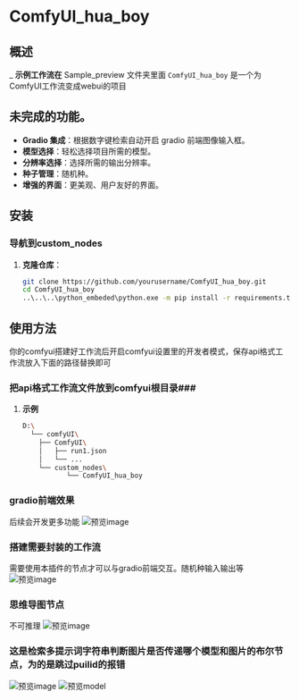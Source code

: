 # ComfyUI_hua_boy

## 概述
_ **示例工作流在** Sample_preview 文件夹里面
`ComfyUI_hua_boy` 是一个为 ComfyUI工作流变成webui的项目


## 未完成的功能。
- **Gradio 集成**：根据数字键检索自动开启 gradio 前端图像输入框。
- **模型选择**：轻松选择项目所需的模型。
- **分辨率选择**：选择所需的输出分辨率。
- **种子管理**：随机种。
- **增强的界面**：更美观、用户友好的界面。

## 安装

### 导航到custom_nodes
1. **克隆仓库**：
   ```bash
   git clone https://github.com/yourusername/ComfyUI_hua_boy.git
   cd ComfyUI_hua_boy
   ..\..\..\python_embeded\python.exe -m pip install -r requirements.txt
## 使用方法
你的comfyui搭建好工作流后开启comfyui设置里的开发者模式，保存api格式工作流放入下面的路径替换即可

### 把api格式工作流文件放到comfyui根目录###
1. **示例**
   ```bash
   D:\
     └── comfyUI\
       ├── ComfyUI\
       │   ├── run1.json
       │   └── ...
       └── custom_nodes\
              └── ComfyUI_hua_boy

### gradio前端效果
后续会开发更多功能
![预览image](https://github.com/kungful/ComfyUI_hua_boy/blob/c4176cc896378e4745925c1d528cb910f6f6fa11/Sample_preview/c1e59d869b7f79c33f686b94c1db368.png)
### 搭建需要封装的工作流
需要使用本插件的节点才可以与gradio前端交互。随机种输入输出等
![预览image](https://github.com/kungful/ComfyUI_hua_boy/blob/c4176cc896378e4745925c1d528cb910f6f6fa11/Sample_preview/484b25201870c5e8105a6ee08e6370d.png)
### 思维导图节点
不可推理
![预览image](https://github.com/kungful/ComfyUI_hua_boy/blob/c4176cc896378e4745925c1d528cb910f6f6fa11/Sample_preview/6b8564af2dbb2b75185f0bcc7cf5cd5.png)

### 这是检索多提示词字符串判断图片是否传递哪个模型和图片的布尔节点，为的是跳过puilid的报错
![预览image](https://github.com/kungful/ComfyUI_hua_boy/blob/a58958bcd59ec3c44130a8f72ea061b08d6a555a/Sample_preview/image.png)
![预览model](https://github.com/kungful/ComfyUI_hua_boy/blob/e662eb157599db53d5efca70d481a1ad59ea53bb/Sample_preview/model.png)
